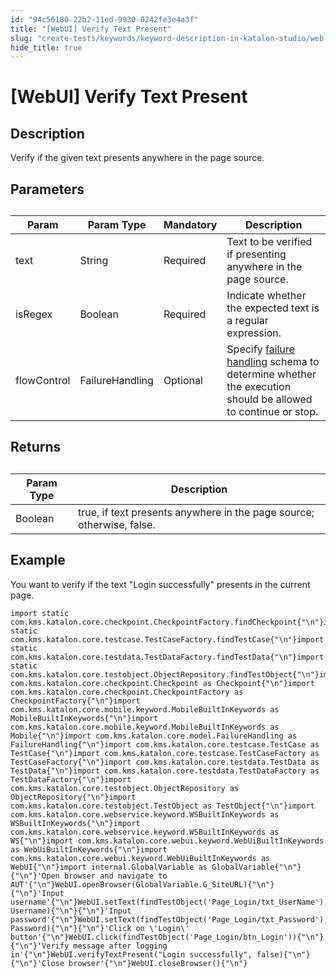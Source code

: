 ```yaml
---
id: "94c56180-22b2-11ed-9930-0242fe3e4a3f"
title: "[WebUI] Verify Text Present"
slug: "create-tests/keywords/keyword-description-in-katalon-studio/web-ui-keywords/webui-verify-text-present"
hide_title: true
---
```


# <a id="id_0" class="anchor_top_offset"/><a id="ariaid-title1" class="anchor_top_offset"/>[WebUI] Verify Text Present


## <a id="id_0__id_1" class="anchor_top_offset"/>Description  

              
<p xmlns="http://www.w3.org/1999/xhtml" className="p">Verify if the given text presents anywhere in the page   source.</p> 
      

## <a id="id_0__id_2" class="anchor_top_offset"/>Parameters  

              
<table xmlns="http://www.w3.org/1999/xhtml" className="table anchor_top_offset" id="id_0__279635e5-1186-4a43-99bc-4412b66cec5b"><caption /><thead className="thead"><tr className><th className="entry anchor_top_offset" id="id_0__279635e5-1186-4a43-99bc-4412b66cec5b__entry__1">Param</th><th className="entry anchor_top_offset" id="id_0__279635e5-1186-4a43-99bc-4412b66cec5b__entry__2">Param Type</th><th className="entry anchor_top_offset" id="id_0__279635e5-1186-4a43-99bc-4412b66cec5b__entry__3">Mandatory</th><th className="entry anchor_top_offset" id="id_0__279635e5-1186-4a43-99bc-4412b66cec5b__entry__4">Description</th></tr></thead><tbody className="tbody"><tr className><td className="entry" headers="id_0__279635e5-1186-4a43-99bc-4412b66cec5b__entry__1 id_0__279635e5-1186-4a43-99bc-4412b66cec5b__entry__2 id_0__279635e5-1186-4a43-99bc-4412b66cec5b__entry__3 id_0__279635e5-1186-4a43-99bc-4412b66cec5b__entry__4 ">text</td><td className="entry" headers="id_0__279635e5-1186-4a43-99bc-4412b66cec5b__entry__1 id_0__279635e5-1186-4a43-99bc-4412b66cec5b__entry__2 id_0__279635e5-1186-4a43-99bc-4412b66cec5b__entry__3 id_0__279635e5-1186-4a43-99bc-4412b66cec5b__entry__4 ">String</td><td className="entry" headers="id_0__279635e5-1186-4a43-99bc-4412b66cec5b__entry__1 id_0__279635e5-1186-4a43-99bc-4412b66cec5b__entry__2 id_0__279635e5-1186-4a43-99bc-4412b66cec5b__entry__3 id_0__279635e5-1186-4a43-99bc-4412b66cec5b__entry__4 ">Required</td><td className="entry" headers="id_0__279635e5-1186-4a43-99bc-4412b66cec5b__entry__1 id_0__279635e5-1186-4a43-99bc-4412b66cec5b__entry__2 id_0__279635e5-1186-4a43-99bc-4412b66cec5b__entry__3 id_0__279635e5-1186-4a43-99bc-4412b66cec5b__entry__4 ">Text to be verified if presenting anywhere in the page         source.</td></tr><tr className><td className="entry" headers="id_0__279635e5-1186-4a43-99bc-4412b66cec5b__entry__1 id_0__279635e5-1186-4a43-99bc-4412b66cec5b__entry__2 id_0__279635e5-1186-4a43-99bc-4412b66cec5b__entry__3 id_0__279635e5-1186-4a43-99bc-4412b66cec5b__entry__4 ">isRegex</td><td className="entry" headers="id_0__279635e5-1186-4a43-99bc-4412b66cec5b__entry__1 id_0__279635e5-1186-4a43-99bc-4412b66cec5b__entry__2 id_0__279635e5-1186-4a43-99bc-4412b66cec5b__entry__3 id_0__279635e5-1186-4a43-99bc-4412b66cec5b__entry__4 ">Boolean</td><td className="entry" headers="id_0__279635e5-1186-4a43-99bc-4412b66cec5b__entry__1 id_0__279635e5-1186-4a43-99bc-4412b66cec5b__entry__2 id_0__279635e5-1186-4a43-99bc-4412b66cec5b__entry__3 id_0__279635e5-1186-4a43-99bc-4412b66cec5b__entry__4 ">Required</td><td className="entry" headers="id_0__279635e5-1186-4a43-99bc-4412b66cec5b__entry__1 id_0__279635e5-1186-4a43-99bc-4412b66cec5b__entry__2 id_0__279635e5-1186-4a43-99bc-4412b66cec5b__entry__3 id_0__279635e5-1186-4a43-99bc-4412b66cec5b__entry__4 ">Indicate whether the expected text is a regular         expression.</td></tr><tr className><td className="entry" headers="id_0__279635e5-1186-4a43-99bc-4412b66cec5b__entry__1 id_0__279635e5-1186-4a43-99bc-4412b66cec5b__entry__2 id_0__279635e5-1186-4a43-99bc-4412b66cec5b__entry__3 id_0__279635e5-1186-4a43-99bc-4412b66cec5b__entry__4 ">flowControl</td><td className="entry" headers="id_0__279635e5-1186-4a43-99bc-4412b66cec5b__entry__1 id_0__279635e5-1186-4a43-99bc-4412b66cec5b__entry__2 id_0__279635e5-1186-4a43-99bc-4412b66cec5b__entry__3 id_0__279635e5-1186-4a43-99bc-4412b66cec5b__entry__4 ">FailureHandling</td><td className="entry" headers="id_0__279635e5-1186-4a43-99bc-4412b66cec5b__entry__1 id_0__279635e5-1186-4a43-99bc-4412b66cec5b__entry__2 id_0__279635e5-1186-4a43-99bc-4412b66cec5b__entry__3 id_0__279635e5-1186-4a43-99bc-4412b66cec5b__entry__4 ">Optional</td><td className="entry" headers="id_0__279635e5-1186-4a43-99bc-4412b66cec5b__entry__1 id_0__279635e5-1186-4a43-99bc-4412b66cec5b__entry__2 id_0__279635e5-1186-4a43-99bc-4412b66cec5b__entry__3 id_0__279635e5-1186-4a43-99bc-4412b66cec5b__entry__4 ">Specify <a className="xref" href="/docs/maintain/configure-failure-handling-settings-in-katalon-studio">failure handling</a> schema to         determine whether the execution should be allowed to continue or         stop.</td></tr></tbody></table> 
      

## <a id="id_0__id_3" class="anchor_top_offset"/>Returns

              
<table xmlns="http://www.w3.org/1999/xhtml" className="table anchor_top_offset" id="id_0__ee7af264-93a1-4f48-a30a-9b20d04bbbf7"><caption /><thead className="thead"><tr className><th className="entry anchor_top_offset" id="id_0__ee7af264-93a1-4f48-a30a-9b20d04bbbf7__entry__1">Param Type</th><th className="entry anchor_top_offset" id="id_0__ee7af264-93a1-4f48-a30a-9b20d04bbbf7__entry__2">Description</th></tr></thead><tbody className="tbody"><tr className><td className="entry" headers="id_0__ee7af264-93a1-4f48-a30a-9b20d04bbbf7__entry__1 id_0__ee7af264-93a1-4f48-a30a-9b20d04bbbf7__entry__2 ">Boolean</td><td className="entry" headers="id_0__ee7af264-93a1-4f48-a30a-9b20d04bbbf7__entry__1 id_0__ee7af264-93a1-4f48-a30a-9b20d04bbbf7__entry__2 ">true, if text presents anywhere in the page source;         otherwise, false.</td></tr></tbody></table> 
      

## <a id="id_0__id_4" class="anchor_top_offset"/>Example 

              
<p xmlns="http://www.w3.org/1999/xhtml" className="p">You want to verify if the text "Login successfully" presents in   the current page.</p> 
              
<pre xmlns="http://www.w3.org/1999/xhtml" className="pre codeblock"><code>import static com.kms.katalon.core.checkpoint.CheckpointFactory.findCheckpoint{"\n"}import static com.kms.katalon.core.testcase.TestCaseFactory.findTestCase{"\n"}import static com.kms.katalon.core.testdata.TestDataFactory.findTestData{"\n"}import static com.kms.katalon.core.testobject.ObjectRepository.findTestObject{"\n"}import com.kms.katalon.core.checkpoint.Checkpoint as Checkpoint{"\n"}import com.kms.katalon.core.checkpoint.CheckpointFactory as CheckpointFactory{"\n"}import com.kms.katalon.core.mobile.keyword.MobileBuiltInKeywords as MobileBuiltInKeywords{"\n"}import com.kms.katalon.core.mobile.keyword.MobileBuiltInKeywords as Mobile{"\n"}import com.kms.katalon.core.model.FailureHandling as FailureHandling{"\n"}import com.kms.katalon.core.testcase.TestCase as TestCase{"\n"}import com.kms.katalon.core.testcase.TestCaseFactory as TestCaseFactory{"\n"}import com.kms.katalon.core.testdata.TestData as TestData{"\n"}import com.kms.katalon.core.testdata.TestDataFactory as TestDataFactory{"\n"}import com.kms.katalon.core.testobject.ObjectRepository as ObjectRepository{"\n"}import com.kms.katalon.core.testobject.TestObject as TestObject{"\n"}import com.kms.katalon.core.webservice.keyword.WSBuiltInKeywords as WSBuiltInKeywords{"\n"}import com.kms.katalon.core.webservice.keyword.WSBuiltInKeywords as WS{"\n"}import com.kms.katalon.core.webui.keyword.WebUiBuiltInKeywords as WebUiBuiltInKeywords{"\n"}import com.kms.katalon.core.webui.keyword.WebUiBuiltInKeywords as WebUI{"\n"}import internal.GlobalVariable as GlobalVariable{"\n"}{"\n"}'Open browser and navigate to AUT'{"\n"}WebUI.openBrowser(GlobalVariable.G_SiteURL){"\n"}{"\n"}'Input username'{"\n"}WebUI.setText(findTestObject('Page_Login/txt_UserName'), Username){"\n"}{"\n"}'Input password'{"\n"}WebUI.setText(findTestObject('Page_Login/txt_Password'), Password){"\n"}{"\n"}'Click on \'Login\' button'{"\n"}WebUI.click(findTestObject('Page_Login/btn_Login')){"\n"}{"\n"}'Verify message after logging in'{"\n"}WebUI.verifyTextPresent("Login successfully", false){"\n"}{"\n"}'Close browser'{"\n"}WebUI.closeBrowser(){"\n"}</code></pre> 
            
